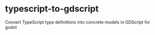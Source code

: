 # typescript-to-gdscript
Convert TypeScript type definitions into concrete models in GDScript for godot
